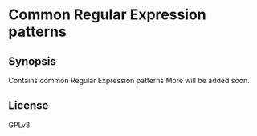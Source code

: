 Common Regular Expression patterns
============
## Synopsis

Contains common Regular Expression patterns
More will be added soon.

## License

GPLv3